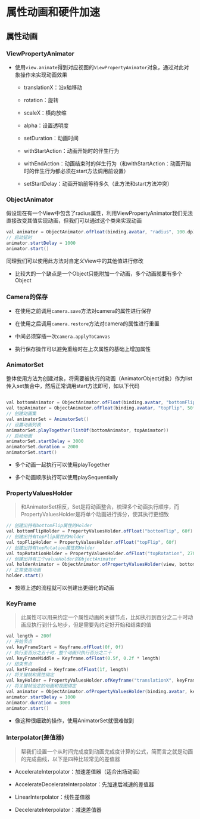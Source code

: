 # 属性动画和硬件加速

## 属性动画

### ViewPropertyAnimator

- 使用``view.animate``得到对应视图的``ViewPropertyAnimator``对象，通过对此对象操作来实现动画效果

  - translationX：沿x轴移动

  - rotation：旋转

  - scaleX：横向放缩

  - alpha：设置透明度

  - setDuration：动画时间

  - withStartAction：动画开始时的伴生行为

  - withEndAction：动画结束时的伴生行为（和withStartAction：动画开始时的伴生行为都必须在start方法调用前设置）

  - setStartDelay：动画开始前等待多久（此方法和start方法冲突）

### ObjectAnimator

假设现在有一个View中包含了radius属性，利用ViewPropertyAnimator我们无法直接改变其值实现动画，但我们可以通过这个类来实现动画

``` Java
val animator = ObjectAnimator.ofFloat(binding.avatar, "radius", 100.dp)
// 启动延时
animator.startDelay = 1000
animator.start()
```

同理我们可以使用此方法对自定义View中的其他值进行修改

- 比较大的一个缺点是一个Object只能附加一个动画，多个动画就要有多个Object

### Camera的保存

- 在使用之前调用```camera.save```方法对camera的属性进行保存

- 在使用之后调用```camera.restore```方法对camera的属性进行重置

- 中间必须穿插一次```camera.applyToCanvas```

- 执行保存操作可以避免重绘时在上次属性的基础上增加属性

### AnimatorSet

整体使用方法为创建对象，将需要被执行的动画（AnimatorObject对象）作为list传入set集合中，然后正常调用start方法即可，如以下代码

```Java

val bottomAnimator = ObjectAnimator.ofFloat(binding.avatar, "bottomFlip", 50f)
val topAnimator = ObjectAnimator.ofFloat(binding.avatar, "topFlip", 50f)
// 创建动画集
val animatorSet = AnimatorSet()
// 设置动画列表
animatorSet.playTogether(listOf(bottomAnimator, topAnimator))
// 启动动画
animatorSet.startDelay = 3000
animatorSet.duration = 2000
animatorSet.start()

```

- 多个动画一起执行可以使用playTogether

- 多个动画顺序执行可以使用playSequentially

### PropertyValuesHolder

> 和AnimatorSet相反，Set是将动画整合，梳理多个动画执行顺序，而PropertyValuesHolder是将单个动画进行拆分，使其执行更细致

```Java
// 创建出持有bottomFlip属性的Holder
val bottomFlipHolder = PropertyValuesHolder.ofFloat("bottomFlip", 60f)
// 创建出持有topFlip属性的Holder
val topFlipHolder = PropertyValuesHolder.ofFloat("topFlip", 60f)
// 创建出持有topRotation属性的Holder
val topRotationHolder = PropertyValuesHolder.ofFloat("topRotation", 270f)
// 创建出持有三个valueHolder的ObjectAnimator
val holderAnimator = ObjectAnimator.ofPropertyValuesHolder(view, bottomFlipHolder, topFlipHolder, topRotationHolder)
// 正常使用动画
holder.start()

```

- 按照上述的流程就可以创建出更细化的动画

### KeyFrame

> 此属性可以用来约定一个属性动画的关键节点，比如执行到百分之二十时动画应执行到什么地步，但是需要先约定好开始和结束的值

```Java
val length = 200f
// 开始节点
val keyFrameStart = Keyframe.ofFloat(0f, 0f)
// 执行至百分之五十时，整个动画只执行百分之二十
val keyFrameMiddle = Keyframe.ofFloat(0.5f, 0.2f * length)
// 结束节点
val ketFrameEnd = Keyframe.ofFloat(1f, length)
// 将关键帧和属性绑定
val keyHolder = PropertyValuesHolder.ofKeyframe("translationX", keyFrameStart, keyFrameMiddle, ketFrameEnd)
// 将关键帧设定的动画和视图绑定
val animator = ObjectAnimator.ofPropertyValuesHolder(binding.avatar, keyHolder)
animator.startDelay = 1000
animator.duration = 3000
animator.start()
```

- 像这种很细致的操作，使用AnimatorSet就很难做到

### Interpolator(差值器)

> 帮我们设置一个从时间完成度到动画完成度计算的公式，简而言之就是动画的完成曲线，以下是四种比较常见的差值器

- AccelerateInterpolator：加速差值器（适合出场动画）

- AccelerateDecelerateInterpolator：先加速后减速的差值器
 
- LinearInterpolator：线性差值器

- DecelerateInterpolator：减速差值器